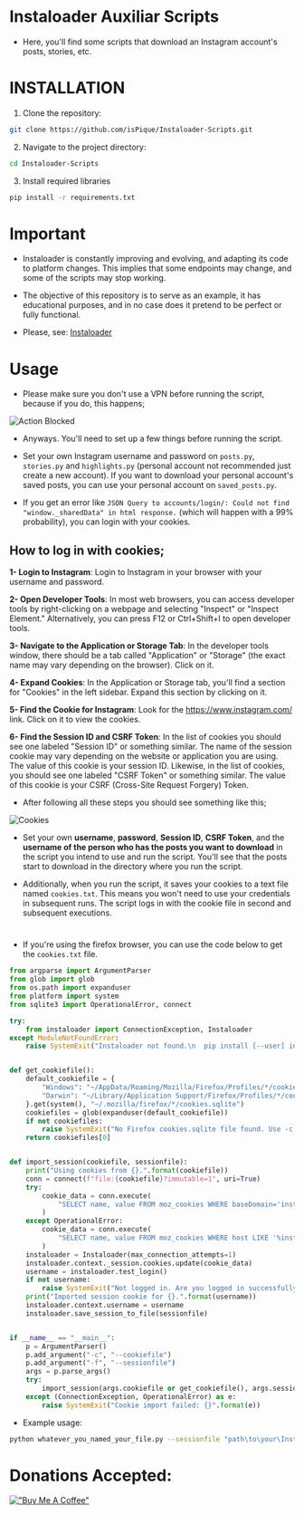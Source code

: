 # Instaloader Auxiliar Scripts
* Here, you'll find some scripts that download an Instagram account's posts, stories, etc.

# INSTALLATION

1. Clone the repository:
```bash
git clone https://github.com/isPique/Instaloader-Scripts.git
```

2. Navigate to the project directory:
```bash
cd Instaloader-Scripts
```

3. Install required libraries
```bash
pip install -r requirements.txt
```

# Important
* Instaloader is constantly improving and evolving, and adapting its code to platform changes. This implies that some endpoints may change, and some of the scripts may stop working.

* The objective of this repository is to serve as an example, it has educational purposes, and in no case does it pretend to be perfect or fully functional.

* Please, see: [Instaloader](https://instaloader.github.io/)

# Usage

* Please make sure you don't use a VPN before running the script, because if you do, this happens;

![Action Blocked](https://github.com/isPique/Instaloader-Scripts/assets/139041426/723a4edf-806b-4e69-85d6-c0c2499db226)

* Anyways. You'll need to set up a few things before running the script.

* Set your own Instagram username and password on `posts.py`, `stories.py` and `highlights.py` (personal account not recommended just create a new account). If you want to download your personal account's saved posts, you can use your personal account on `saved_posts.py`.

* If you get an error like `JSON Query to accounts/login/: Could not find "window._sharedData" in html response.` (which will happen with a 99% probability), you can login with your cookies.

## How to log in with cookies;

**1- Login to Instagram**: Login to Instagram in your browser with your username and password.

**2- Open Developer Tools**: In most web browsers, you can access developer tools by right-clicking on a webpage and selecting "Inspect" or "Inspect Element." Alternatively, you can press F12 or Ctrl+Shift+I to open developer tools.

**3- Navigate to the Application or Storage Tab**: In the developer tools window, there should be a tab called "Application" or "Storage" (the exact name may vary depending on the browser). Click on it.

**4- Expand Cookies**: In the Application or Storage tab, you'll find a section for "Cookies" in the left sidebar. Expand this section by clicking on it.

**5- Find the Cookie for Instagram**: Look for the https://www.instagram.com/ link. Click on it to view the cookies.

**6- Find the Session ID and CSRF Token**: In the list of cookies you should see one labeled "Session ID" or something similar. The name of the session cookie may vary depending on the website or application you are using. The value of this cookie is your session ID. Likewise, in the list of cookies, you should see one labeled "CSRF Token" or something similar. The value of this cookie is your CSRF (Cross-Site Request Forgery) Token.

* After following all these steps you should see something like this;

![Cookies](https://github.com/isPique/Instaloader-Scripts/assets/139041426/987ffb87-79a1-4978-b0a5-dc1e1d583e7a)

* Set your own **username**, **password**, **Session ID**, **CSRF Token**, and the **username of the person who has the posts you want to download** in the script you intend to use and run the script. You'll see that the posts start to download in the directory where you run the script.

* Additionally, when you run the script, it saves your cookies to a text file named `cookies.txt`. This means you won't need to use your credentials in subsequent runs. The script logs in with the cookie file in second and subsequent executions.

# 

* If you're using the firefox browser, you can use the code below to get the `cookies.txt` file.

```py
from argparse import ArgumentParser
from glob import glob
from os.path import expanduser
from platform import system
from sqlite3 import OperationalError, connect

try:
    from instaloader import ConnectionException, Instaloader
except ModuleNotFoundError:
    raise SystemExit("Instaloader not found.\n  pip install [--user] instaloader")


def get_cookiefile():
    default_cookiefile = {
        "Windows": "~/AppData/Roaming/Mozilla/Firefox/Profiles/*/cookies.sqlite",
        "Darwin": "~/Library/Application Support/Firefox/Profiles/*/cookies.sqlite",
    }.get(system(), "~/.mozilla/firefox/*/cookies.sqlite")
    cookiefiles = glob(expanduser(default_cookiefile))
    if not cookiefiles:
        raise SystemExit("No Firefox cookies.sqlite file found. Use -c COOKIEFILE.")
    return cookiefiles[0]


def import_session(cookiefile, sessionfile):
    print("Using cookies from {}.".format(cookiefile))
    conn = connect(f"file:{cookiefile}?immutable=1", uri=True)
    try:
        cookie_data = conn.execute(
            "SELECT name, value FROM moz_cookies WHERE baseDomain='instagram.com'"
        )
    except OperationalError:
        cookie_data = conn.execute(
            "SELECT name, value FROM moz_cookies WHERE host LIKE '%instagram.com'"
        )
    instaloader = Instaloader(max_connection_attempts=1)
    instaloader.context._session.cookies.update(cookie_data)
    username = instaloader.test_login()
    if not username:
        raise SystemExit("Not logged in. Are you logged in successfully in Firefox?")
    print("Imported session cookie for {}.".format(username))
    instaloader.context.username = username
    instaloader.save_session_to_file(sessionfile)


if __name__ == "__main__":
    p = ArgumentParser()
    p.add_argument("-c", "--cookiefile")
    p.add_argument("-f", "--sessionfile")
    args = p.parse_args()
    try:
        import_session(args.cookiefile or get_cookiefile(), args.sessionfile)
    except (ConnectionException, OperationalError) as e:
        raise SystemExit("Cookie import failed: {}".format(e))
```

* Example usage:
```bash
python whatever_you_named_your_file.py --sessionfile "path\to\your\Instaloader Scripts\cookies.txt"
```
# Donations Accepted:

[!["Buy Me A Coffee"](https://www.buymeacoffee.com/assets/img/custom_images/orange_img.png)](https://www.buymeacoffee.com/ispique)
